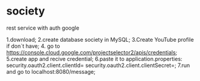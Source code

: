 # society
rest service with auth google

1.download;
2.create database society in MySQL;
3.Create YouTube profile if don`t have;
4. go to https://console.cloud.google.com/projectselector2/apis/credentials;
5.create app and recive credential;
6.paste
it to application.properties:
security.oauth2.client.clientId=
security.oauth2.client.clientSecret=;
7.run and go to localhost:8080/message;
